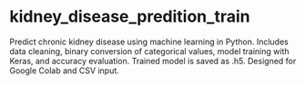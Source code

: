 # kidney_disease_predition_train
Predict chronic kidney disease using machine learning in Python. Includes data cleaning, binary conversion of categorical values, model training with Keras, and accuracy evaluation. Trained model is saved as .h5. Designed for Google Colab and CSV input.
